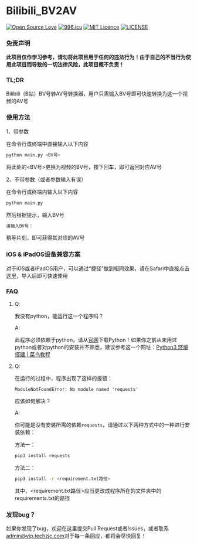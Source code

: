 # Bilibili_BV2AV
[![Open Source Love](https://badges.frapsoft.com/os/v1/open-source.svg?v=103)](https://github.com/ellerbrock/open-source-badges/)
[![996.icu](https://img.shields.io/badge/link-996.icu-red.svg)](https://996.icu)
[![MIT Licence](https://badges.frapsoft.com/os/mit/mit.svg?v=103)](https://opensource.org/licenses/mit-license.php)
[![LICENSE](https://img.shields.io/badge/license-Anti%20996-blue.svg)](https://github.com/996icu/996.ICU/blob/master/LICENSE)

### 免责声明

**此项目仅作学习参考，请勿将此项目用于任何的违法行为！由于自己的不当行为使用此项目而导致的一切法律风险，此项目概不负责！**

### TL;DR

Bilibili（B站）BV号转AV号转换器，用户只需输入BV号即可快速转换为这一个视频的AV号

### 使用方法

1、带参数

在命令行或终端中直接输入以下内容

```bash
python main.py <BV号>
```

将此处的\<BV号\>更换为视频的BV号，按下回车，即可返回对应AV号

2、不带参数（或者参数输入有误）

在命令行或终端内输入以下内容

```bash
python main.py
```

然后根据提示，输入BV号

```bash
请输入BV号：
```

稍等片刻，即可获得其对应的AV号

### iOS & iPadOS设备兼容方案

对于iOS或者iPadOS用户，可以通过“捷径”做到相同效果，请在Safari中直接点击[这里](https://www.icloud.com/shortcuts/75df12ce50e54e62a3bd33b5aefa7218)，导入后即可快速使用

### FAQ

1. Q:

   我没有python，能运行这一个程序吗？

   A:

   此程序必须依赖于python，请从[官网](https://www.python.org/downloads/)下载Python！如果你之前从未用过python或者对python的安装并不熟悉，建议参考这一个网址：[Python3 环境搭建 | 菜鸟教程](https://www.runoob.com/python3/python3-install.html)

2. Q:

   在运行的过程中，程序出现了这样的报错：

   `ModuleNotFoundError: No module named 'requests'`

   应该如何解决？

   A:

   你可能是没有安装所需的依赖`requests`，请通过以下两种方式中的一种进行安装依赖：

   方法一：

   ```bash
   pip3 install requests
   ```

   方法二：

   ```bash
   pip3 install -r <requirement.txt路径>
   ```

   其中，\<requirement.txt路径\>应当更改成程序所在的文件夹中的requirements.txt的路径



### 发现bug？

如果你发现了bug，欢迎在这里提交Pull Request或者Issues，或者联系[admin@vip.techzjc.com](mailto:admin@vip.techzjc.com)对于每一条回应，都将会尽快回复！

